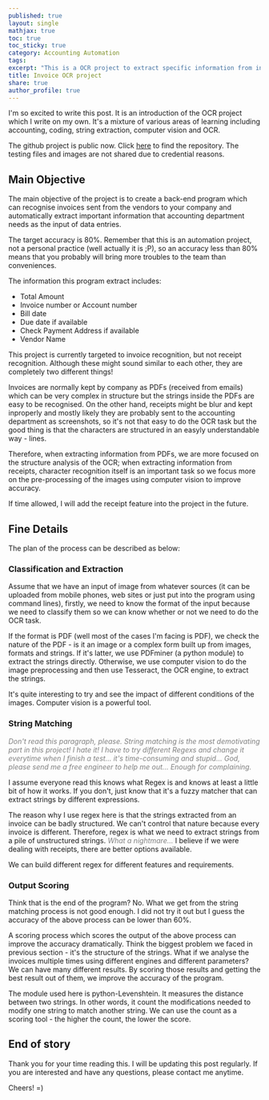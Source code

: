 ```yaml
---
published: true
layout: single
mathjax: true
toc: true
toc_sticky: true
category: Accounting Automation
tags:
excerpt: "This is a OCR project to extract specific information from invoices/receipts"
title: Invoice OCR project
share: true
author_profile: true
---
```


I'm so excited to write this post. It is an introduction of the OCR project which I write on my own. It's a mixture of various areas of learning including accounting, coding, string extraction, computer vision and OCR.

The github project is public now. Click [here](https://github.com/air-yan/Invoice-Receipt-OCR) to find the repository. The testing files and images are not shared due to credential reasons.

## Main Objective
The main objective of the project is to create a back-end program which can recognise invoices sent from the vendors to your company and automatically extract important information that accounting department needs as the input of data entries.

The target accuracy is 80%. Remember that this is an automation project, not a personal practice (well actually it is ;P), so an accuracy less than 80% means that you probably will bring more troubles to the team than conveniences.

The information this program extract includes:
- Total Amount
- Invoice number or Account number
- Bill date
- Due date if available
- Check Payment Address if available
- Vendor Name


This project is currently targeted to invoice recognition, but not receipt recognition. Although these might sound similar to each other, they are completely two different things! 

Invoices are normally kept by company as PDFs (received from emails) which can be very complex in structure but the strings inside the PDFs are easy to be recognised. On the other hand, receipts might be blur and kept inproperly and mostly likely they are probably sent to the accounting department as screenshots, so it's not that easy to do the OCR task but the good thing is that the characters are structured in an easyly understandable way - lines.

Therefore, when extracting information from PDFs, we are more focused on the structure analysis of the OCR; when extracting information from receipts, character recognition itself is an important task so we focus more on the pre-processing of the images using computer vision to improve accuracy.

If time allowed, I will add the receipt feature into the project in the future.

## Fine Details
The plan of the process can be described as below:

### Classification and Extraction
Assume that we have an input of image from whatever sources (it can be uploaded from mobile phones, web sites or just put into the program using command lines), firstly, we need to know the format of the input because we need to classify them so we can know whether or not we need to do the OCR task.

If the format is PDF (well most of the cases I'm facing is PDF), we check the nature of the PDF - is it an image or a complex form built up from images, formats and strings. If it's latter, we use PDFminer (a python module) to extract the strings directly. Otherwise, we use computer vision to do the image preprocessing and then use Tesseract, the OCR engine, to extract the strings.

It's quite interesting to try and see the impact of different conditions of the images. Computer vision is a powerful tool.

### String Matching
<span style = "color: grey">*Don't read this paragraph, please. String matching is the most demotivating part in this project! I hate it! I have to try different Regexs and change it everytime when I finish a test... it's time-consuming and stupid... God, please send me a free engineer to help me out... Enough for complaining.*</span>

I assume everyone read this knows what Regex is and knows at least a little bit of how it works. If you don't, just know that it's a fuzzy matcher that can extract strings by different expressions.

The reason why I use regex here is that the strings extracted from an invoice can be badly structured. We can't control that nature because every invoice is different. Therefore, regex is what we need to extract strings from a pile of unstructured strings. <span style = "color: grey">*What a nightmare...*</span> I believe if we were dealing with receipts, there are better options available.

We can build different regex for different features and requirements.

### Output Scoring
Think that is the end of the program? No. What we get from the string matching process is not good enough. I did not try it out but I guess the accuracy of the above process can be lower than 60%.

A scoring process which scores the output of the above process can improve the accuracy dramatically. Think the biggest problem we faced in previous section - it's the structure of the strings. What if we analyse the invoices multiple times using different engines and different parameters? We can have many different results. By scoring those results and getting the best result out of them, we improve the accuracy of the program.

The module used here is python-Levenshtein. It measures the distance between two strings. In other words, it count the modifications needed to modify one string to match another string. We can use the count as a scoring tool - the higher the count, the lower the score.

## End of story

Thank you for your time reading this. I will be updating this post regularly. If you are interested and have any questions, please contact me anytime.

Cheers! =)






